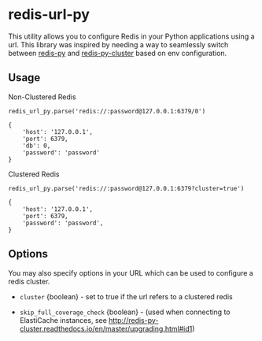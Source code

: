 # redis-url-py

This utility allows you
to configure Redis
in your Python applications
using a url.
This library was inspired by
needing a way to seamlessly
switch between
[redis-py][] and
[redis-py-cluster][]
based on env configuration.

[redis-py]: https://github.com/andymccurdy/redis-py
[redis-py-cluster]: https://github.com/Grokzen/redis-py-cluster/

## Usage

Non-Clustered Redis

```
redis_url_py.parse('redis://:password@127.0.0.1:6379/0')

{
    'host': '127.0.0.1',
    'port': 6379,
    'db': 0,
    'password': 'password'
}
```

Clustered Redis

```
redis_url_py.parse('redis://:password@127.0.0.1:6379?cluster=true')

{
    'host': '127.0.0.1',
    'port': 6379,
    'password': 'password',
}
```

## Options

You may also specify
options in your URL
which can be used
to configure a redis cluster.

- `cluster` {boolean} - set to true if the url refers to a clustered redis

- `skip_full_coverage_check` {boolean} - (used when connecting to ElastiCache instances, see http://redis-py-cluster.readthedocs.io/en/master/upgrading.html#id1)
